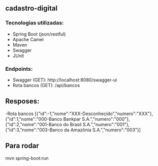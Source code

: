 ## cadastro-digital


### Tecnologias utilizadas:
* Spring Boot (json/restful) 
* Apache Camel
* Maven
* Swagger
* JUnit

### Endpoints:
- Swagger (GET): http://localhost:8080/swagger-ui
- Rota bancos (GET): /api/bancos

## Resposes:

-Rota bancos
  [{"id":-1,"nome":"XXX-Desconhecido","numero":"XXX"},{"id":1,"nome":"000-Banco Bankpar S.A.","numero":"000"},{"id":2,"nome":"001-Banco do Brasil S.A.","numero":"001"},{"id":3,"nome":"003-Banco da Amazônia S.A.","numero":"003"}]


## Para rodar
mvn spring-boot:run
